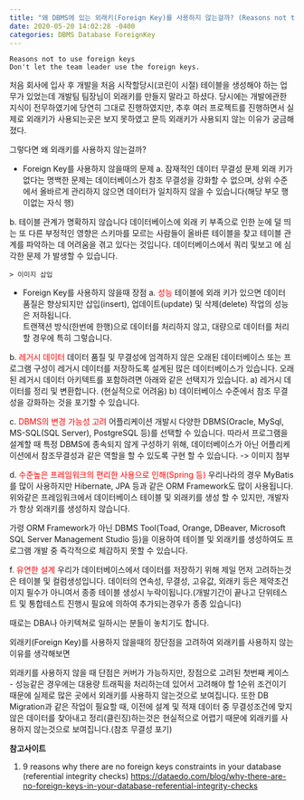 ```yaml
---
title: "왜 DBMS에 있는 외래키(Foreign Key)를 사용하지 않는걸까? (Reasons not to use foreign keys)"
date: 2020-05-20 14:02:28 -0400
categories: DBMS Database ForeignKey
---
```


```
Reasons not to use foreign keys
Don't let the team leader use the foreign keys.
```

처음 회사에 입사 후 개발을 처음 시작할당시(코린이 시절) 테이블을 생성해야 하는 업무가 있었는데 개발팀 팀장님이 외래키를 만들지 말라고 하셨다.
당시에는 개발에관한 지식이 전무하였기에 당연히 그대로 진행하였지만, 추후 여러 프로젝트를 진행하면서 실제로 외래키가 사용되는곳은 보지 못하였고 문득 외래키가 사용되지 않는 이유가 궁금해졌다.

그렇다면 왜 외래키를 사용하지 않는걸까?




- Foreign Key를 사용하지 않을때의 문제
a. 잠재적인 데이터 무결성 문제
외래 키가 없다는 명백한 문제는 데이터베이스가 참조 무결성을 강화할 수 없으며, 상위 수준에서 올바르게 관리하지 않으면 데이터가 일치하지 않을 수 있습니다(해당 부모 행이없는 자식 행)

b. 테이블 관계가 명확하지 않습니다
데이터베이스에 외래 키 부족으로 인한 눈에 덜 띄는 또 다른 부정적인 영향은 스키마를 모르는 사람들이 올바른 테이블을 찾고 테이블 관계를 파악하는 데 어려움을 겪고 있다는 것입니다.
데이터베이스에서 쿼리 및보고 에 심각한 문제 가 발생할 수 있습니다.
```
> 이미지 삽입
```





- Foreign Key를 사용하지 않을때 장점 
a. <font color='red'>성능</font>
테이블에 외래 키가 있으면 데이터 품질은 향상되지만 삽입(insert), 업데이트(update) 및 삭제(delete) 작업의 성능은 저하됩니다.  
트랜잭션 방식(한번에 한행)으로 데이터를 처리하지 않고, 대량으로 데이터를 처리할 경우에 특히 그렇습니다.


b. <font color='red'>레거시 데이터</font>
데이터 품질 및 무결성에 엄격하지 않은 오래된 데이터베이스 또는 프로그램 구성이 레거시 데이터를 저장하도록 설계된 많은 데이터베이스가 있습니다.
오래된 레거시 데이터 아키텍트를 포함하려면 아래와 같은 선택지가 있습니다.
	a) 레거시 데이터를 정리 및 변환합니다. (현실적으로 어려움)
	b) 데이터베이스 수준에서 참조 무결성을 강화하는 것을 포기할 수 있습니다.

c. <font color='red'>DBMS의 변경 가능성 고려</font>
어플리케이션 개발시 다양한 DBMS(Oracle, MySql, MS-SQL(SQL Server), PostgreSQL 등)를 선택할 수 있습니다.
따라서 프로그램을 설계할 때 특정 DBMS에 종속되지 않게 구성하기 위해, 데이터베이스가 아닌 어플리케이션에서 참조무결성과 같은 역할을 할 수 있도록 구현 할 수 있습니다.
-> 이미지 첨부


d. <font color='red'>수준높은 프레임워크의 편리한 사용으로 인해(Spring 등)</font>
우리나라의 경우 MyBatis를 많이 사용하지만 Hibernate, JPA 등과 같은 ORM Framework도 많이 사용됩니다.
위와같은 프레임워크에서 데이터베이스 테이블 및 외래키를 생성 할 수 있지만, 개발자가 항상 외래키를 생성하지 않습니다.

가령 ORM Framework가 아닌 DBMS Tool(Toad, Orange, DBeaver, Microsoft SQL Server Management Studio 등)을 이용하여 
테이블 및 외래키를 생성하여도 프로그램 개발 중 즉각적으로 체감하지 못할 수 있습니다.


f. <font color='red'>유연한 설계</font>
우리가 데이터베이스에서 데이터를 저장하기 위해 제일 먼저 고려하는것은 테이블 및 컬럼생성입니다. 
데이터의 연속성, 무결성, 고유값, 외래키 등은 제약조건이지 필수가 아니여서 종종 테이블 생성시 누락이됩니다.(개발기간이 끝나고 단위테스트 및 통합테스트 진행시 필요에 의하여 추가되는경우가 종종 있습니다) 

때로는 DBA나 아키텍쳐로 일하시는 분들이 놓치기도 합니다.





외래키(Foreign Key)를 사용하지 않을때의 장단점을 고려하여 외래키를 사용하지 않는 이유를 생각해보면

외래키를 사용하지 않을 때 단점은 커버가 가능하지만,
장점으로 고려된 첫번째 케이스 - 성능같은 경우에는 대용량 트래픽을 처리하는데 있어서 고려해야 할 1순위 조건이기 때문에 실제로 많은 곳에서 외래키를 사용하지 않는것으로 보여집니다.
또한 DB Migration과 같은 작업이 필요할 때, 이전에 설계 및 적재 데이터 중 무결성조건에 맞지않은 데이터를 찾아내고 정리(클린징)하는것은 현실적으로 어렵기 때문에 외래키를 사용하지 않는것으로 보여집니다.(참조 무결성 포기)

__참고사이트__
1. 9 reasons why there are no foreign keys constraints in your database (referential integrity checks)
	<https://dataedo.com/blog/why-there-are-no-foreign-keys-in-your-database-referential-integrity-checks>
